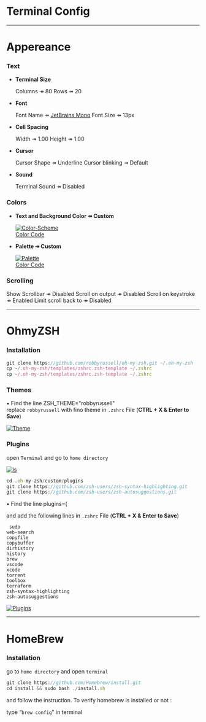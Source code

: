 # Terminal Config
---
# Appereance

### Text

- **Terminal Size**
    
    Columns ↠ 80
    Rows ↠ 20
    
- **Font**
    
    Font Name ↠ [JetBrains Mono](https://fonts.google.com/specimen/JetBrains+Mono)
    Font Size ↠ 13px
    
- **Cell Spacing**
    
    Width ↠ 1.00
    Height ↠ 1.00
    
- **Cursor**
    
    Cursor Shape ↠ Underline
    Cursor blinking ↠ Default
    
- **Sound**
    
    Terminal Sound ↠ Disabled
    
### Colors

- **Text and Background Color ↠ Custom**

    <a href="https://ibb.co/5cS1GjF"><img src="https://i.ibb.co/q1cD7g5/Color-Scheme.png" alt="Color-Scheme" border="0"></a><br>
      <a href="https://ibb.co/s1F06Zy">Color Code</a>
    
- **Palette ↠ Custom**
    
    <a href="https://ibb.co/Rh5DZGw"><img src="https://i.ibb.co/3fJCG5Z/Palette.png" alt="Palette" border="0"></a><br>
     <a href="https://ibb.co/s1F06Zy">Color Code</a>

### Scrolling
Show Scrollbar ↠ Disabled
Scroll on output ↠ Disabled
Scroll on keystroke ↠ Enabled
Limit scroll back to ↠  Disabled

---
# OhmyZSH

### Installation

```jsx
git clone https://github.com/robbyrussell/oh-my-zsh.git ~/.oh-my-zsh
cp ~/.oh-my-zsh/templates/zshrc.zsh-template ~/.zshrc
cp ~/.oh-my-zsh/templates/zshrc.zsh-template ~/.zshrc
```

### Themes

• Find the line ZSH_THEME="robbyrussell" replace `robbyrussell` with fino theme in `.zshrc` File (**CTRL + X & Enter to Save**)

<a href="https://ibb.co/p25NRVR"><img src="https://i.ibb.co/8MtGdvd/Theme.png" alt="Theme" border="0"></a><br>

### Plugins

open `Terminal` and go to `home directory` 

<a href="https://ibb.co/Jx1F7f2"><img src="https://i.ibb.co/bH0RBSL/ls.png" alt="ls" border="0"></a><br>

```jsx
cd .oh-my-zsh/custom/plugins
git clone https://github.com/zsh-users/zsh-syntax-highlighting.git
git clone https://github.com/zsh-users/zsh-autosuggestions.git
```

• Find the line plugins=(

 and add the following lines in `.zshrc` File (**CTRL + X & Enter to Save**)

```
 sudo
web-search
copyfile
copybuffer
dirhistory
history
brew
vscode
xcode
torrent
toolbox
terraform
zsh-syntax-highlighting
zsh-autosuggestions
```

<a href="https://ibb.co/3cnNZQZ"><img src="https://i.ibb.co/x6NjTdT/Plugins.png" alt="Plugins" border="0"></a><br>

---
# HomeBrew

### Installation

go to `home directory` and open `terminal`

```jsx
git clone https://github.com/Homebrew/install.git
cd install && sudo bash ./install.sh
```

and follow the instruction. To verify homebrew is installed or not :

type “`brew config`" in terminal
